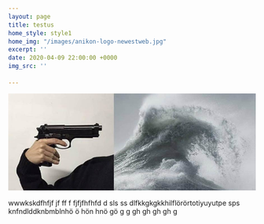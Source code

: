 ```yaml
---
layout: page
title: testus
home_style: style1
home_img: "/images/anikon-logo-newestweb.jpg"
excerpt: ''
date: 2020-04-09 22:00:00 +0000
img_src: ''

---
```

![](/images/189389501_1498067003700012_4520216619615518720_o.jpg)

wwwkskdfhfjf jf ff  f fjfjfhfhfd d sls ss dlfkkgkgkkhilflörörtotiyuyutpe sps knfndlddknbmblnhö ö hön hnö   gö g g gh gh gh gh g 